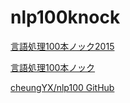 # nlp100knock

[言語処理100本ノック2015](http://www.cl.ecei.tohoku.ac.jp/nlp100/)

[言語処理100本ノック](https://qiita.com/saitotak/items/73852ecb7cc4b10b42a5)

[cheungYX/nlp100 GitHub](https://github.com/cheungYX/nlp100)
